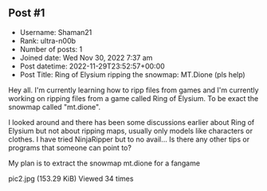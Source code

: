 ## Post #1
- Username: Shaman21
- Rank: ultra-n00b
- Number of posts: 1
- Joined date: Wed Nov 30, 2022 7:37 am
- Post datetime: 2022-11-29T23:52:57+00:00
- Post Title: Ring of Elysium ripping the snowmap: MT.Dione (pls help)

Hey all. I'm currently learning how to ripp files from games and I'm currently working on ripping files from a game called Ring of Elysium. To be exact the snowmap called "mt.dione". 

I looked around and there has been some discussions earlier about Ring of Elysium but not about ripping maps, usually only models like characters or clothes. I have tried NinjaRipper but to no avail... Is there any other tips or programs that someone can point to?

My plan is to extract the snowmap mt.dione for a fangame



pic2.jpg (153.29 KiB) Viewed 34 times

